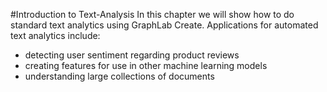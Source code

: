 #Introduction to Text-Analysis
In this chapter we will show how to do standard text analytics using GraphLab Create. Applications for automated text analytics include:

* detecting user sentiment regarding product reviews 
* creating features for use in other machine learning models
* understanding large collections of documents